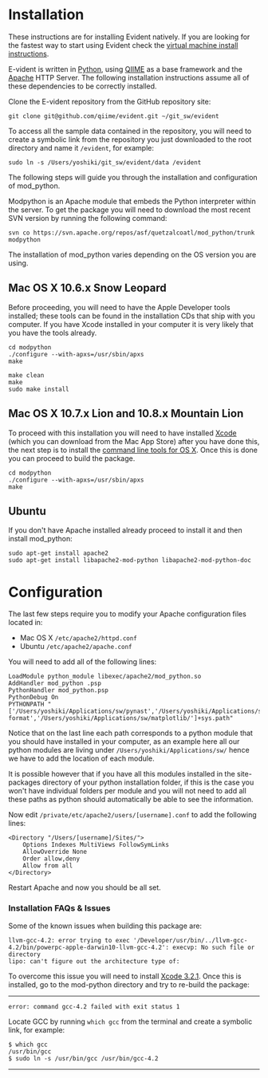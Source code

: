 # Installation

These instructions are for installing Evident natively. If you are looking for the fastest way to start using Evident check the [virtual machine install instructions](INSTALL_VIRTUAL_MACHINE.md).

E-vident is written in [Python][], using [QIIME][] as a base framework and the [Apache][] HTTP Server. The following installation instructions assume all of these dependencies to be correctly installed.

Clone the E-vident repository from the GitHub repository site:

    git clone git@github.com/qiime/evident.git ~/git_sw/evident

To access all the sample data contained in the repository, you will need to create a symbolic link from the repository you just downloaded to the root directory and name it `/evident`, for example:

    sudo ln -s /Users/yoshiki/git_sw/evident/data /evident

The following steps will guide you through the installation and configuration of mod_python.

Modpython is an Apache module that embeds the Python interpreter within the server. To get the package you will need to download the most recent SVN version by running the following command:

    svn co https://svn.apache.org/repos/asf/quetzalcoatl/mod_python/trunk modpython

The installation of mod_python varies depending on the OS version you are using.

## Mac OS X 10.6.x Snow Leopard

Before proceeding, you will need to have the Apple Developer tools installed; these tools can be found in the installation CDs that ship with you computer. If you have Xcode installed in your computer it is very likely that you have the tools already.

    cd modpython
    ./configure --with-apxs=/usr/sbin/apxs
    make

    make clean
    make 
    sudo make install

## Mac OS X 10.7.x Lion and 10.8.x Mountain Lion

To proceed with this installation you will need to have installed [Xcode][] (which you can download from the Mac App Store) after you have done this, the next step is to install the [command line tools for OS X][]. Once this is done you can proceed to build the package.

    cd modpython
    ./configure --with-apxs=/usr/sbin/apxs
    make

## Ubuntu

If you don't have Apache installed already proceed to install it and then install mod_python:

    sudo apt-get install apache2
    sudo apt-get install libapache2-mod-python libapache2-mod-python-doc

# Configuration

The last few steps require you to modify your Apache configuration files located in:

- Mac OS X `/etc/apache2/httpd.conf`
- Ubuntu `/etc/apache2/apache.conf`

You will need to add all of the following lines:

    LoadModule python_module libexec/apache2/mod_python.so
    AddHandler mod_python .psp
    PythonHandler mod_python.psp
    PythonDebug On
    PYTHONPATH "['/Users/yoshiki/Applications/sw/pynast','/Users/yoshiki/Applications/sw/qiime/','/Users/yoshiki/Applications/sw/pycogent/','/Users/yoshiki/Applications/sw/numpy/','/Users/yoshiki/Applications/sw/biom-format','/Users/yoshiki/Applications/sw/matplotlib/']+sys.path" 

Notice that on the last line each path corresponds to a python module that you should have installed in your computer, as an example here all our python modules are living under `/Users/yoshiki/Applications/sw/` hence we have to add the location of each module.

It is possible however that if you have all this modules installed in the site-packages directory of your python installation folder, if this is the case you won't have individual folders per module and you will not need to add all these paths as python should automatically be able to see the information.

Now edit `/private/etc/apache2/users/[username].conf` to add the following lines:

    <Directory "/Users/[username]/Sites/">
        Options Indexes MultiViews FollowSymLinks
        AllowOverride None
        Order allow,deny
        Allow from all
    </Directory>

Restart Apache and now you should be all set.

### Installation FAQs & Issues

Some of the known issues when building this package are:

    llvm-gcc-4.2: error trying to exec '/Developer/usr/bin/../llvm-gcc-4.2/bin/powerpc-apple-darwin10-llvm-gcc-4.2': execvp: No such file or directory
    lipo: can't figure out the architecture type of:

To overcome this issue you will need to install [Xcode 3.2.1][]. Once this is installed, go to the mod-python directory and try to re-build the package:

--------------------------------------------------------------------------------

`error: command gcc-4.2 failed with exit status 1`

Locate GCC by running `which gcc` from the terminal and create a symbolic link, for example:

    $ which gcc
    /usr/bin/gcc
    $ sudo ln -s /usr/bin/gcc /usr/bin/gcc-4.2

--------------------------------------------------------------------------------

[Python]: http://www.python.org/
[QIIME]: https://github.com/qiime/qiime
[Apache]: httpd.apache.org/
[Xcode 3.2.1]: http://instaar.colorado.edu/KingdomProkarya/software/xcode321_10m2003_developerdvd.dmg
[command line tools for OS X]: http://adcdownload.apple.com/Developer_Tools/command_line_tools_os_x_lion_for_xcode__november_2012/xcode452cltools10_76938212a.dmg
[Xcode]: http://itunes.apple.com/us/app/xcode/id497799835?ls=1&mt=12
